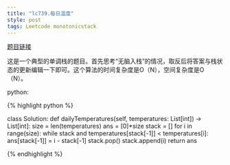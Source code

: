 ```yaml
---
title: "lc739.每日温度"
style: post
tags: Leetcode monotonicstack
---
```


[题目链接](https://leetcode-cn.com/problems/daily-temperatures/)

这是一个典型的单调栈的题目。首先思考“无脑入栈”的情况，取反后将答案与栈状态的更新编辑一下即可。这个算法的时间复杂度是O（N），空间复杂度是O（N）。

python:

{% highlight python %}

class Solution:
    def dailyTemperatures(self, temperatures: List[int]) -> List[int]:
        size = len(temperatures)
        ans = [0]*size
        stack = []
        for i in range(size):
            while stack and temperatures[stack[-1]] < temperatures[i]:
                ans[stack[-1]] = i - stack[-1]
                stack.pop()
            stack.append(i)
        return ans

{% endhighlight %}

